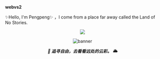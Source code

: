 **webvs2** 

✨Hello, I'm Pengpeng✨ ，I come from a place far away called the Land of No Stories.
<p align="center">
  <img src="https://capsule-render.vercel.app/api?type=star&color=0:6e7fd7,100:a2d9ff&height=120&section=header&text=追寻自由%20去看看远处的云彩&fontSize=40&animation=twinkling" />
</p>
<p align="center">
  <img src="https://readme-typing-svg.demolab.com?font=Fira+Code&size=28&pause=1000&color=09C6F9&center=true&vCenter=true&width=600&lines=追寻自由，去看看远处的云彩。" alt="banner" />
</p>

<p align="center">
  <b><em>🌈 追寻自由，去看看远处的云彩。 🌥️</em></b>
</p>
